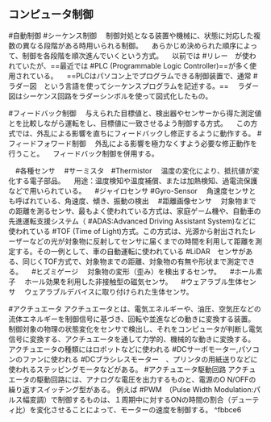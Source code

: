 ## コンピュータ制御
#自動制御 
#シーケンス制御
　制御対処となる装置や機械に、状態に対応した複数の異なる段階がある時用いられる制御。
　あらかじめ決められた順序によって、制御を各段階を順次進んでいくという方式。
　以前では #リレー　が使われていたが、==最近では #PLC (Programmable Logic Controller)==が多く使用されている。
　==PLCはパソコン上でプログラムできる制御装置で、通常 #ラダー図　という言語を使ってシーケンスプログラムを記述する。==
　ラダー図はシーケンス回路をラダーシンボルを使って図式化したもの。

#フィードバック制御
　与えられた目標値と、検出器やセンサーから得た測定値とを比較しながら運転をし、目標値に一致させるよう制御する方式。
　この方式では、外乱による影響を直ちにフィードバックし修正するように動作する。
#フィードフォワード制御
　外乱による影響を極力なくすよう必要な修正動作を行うこと。
　フィードバック制御を併用する。

　#各種センサ 
　#サーミスタ　#Thermistor
　温度の変化により、抵抗値が変化する電子部品。
　用途：温度検知や温度補償、または加熱検知、過電流保護などで用いられている。
　#ジャイロセンサ #Gyro-Sensor
　角速度センサとも呼ばれている、角速度、傾き、振動の検出
　#距離画像センサ 
　対象物までの距離を測るセンサ、最もよく使われている方式は、家庭ゲーム機や、自動車の先進運転支援システム（ #ADAS:Advanced Driving Assistant System)などに使われている #TOF (Time of Light)方式。この方式は、光源から射出されたレーザーなどの光が対象物に反射してセンサに届くまでの時間を利用して距離を測定する。その一例として、車の自動運転に使われている #LiDAR　センサがある、同じくTOF方式で、対象物までの距離、対象物の有無や形状まで測定できる。
　#ヒズミゲージ
　対象物の変形（歪み）を検出するセンサ。
　#ホール素子
　ホール効果を利用した非接触型の磁気センサ。
　#ウェアラブル生体センサ
　ウェアラブルデバイスに取り付けられた生体センサ。

#アクチュエータ
アクチュエータとは、電気エネルギーや、油圧、空気圧などの流体エネルギーを制御信号に基づき、回転や並進などの動きに変換する装置。
制御対象の物理の状態変化をセンサで検出し、それをコンピュータが判断し電気信号に変換する、アクチュエータを通して力学的、機械的な動きに変換する。
アクチュエータの種類にはロボットなどに使われる #DCサーボモーター,パソコンのファンに使われる #DCブラシレスモーター　、プリンタの用紙送りなどに使われるステッピングモータなどがある。
#アクチュエータ駆動回路
アクチュエータの駆動回路には、アナログな電圧を出力するものと、電源のO N/OFFの繰り返すスイッチング型がある。
例えば #PWM　（Pulse Width Modulation:パルス幅変調）で制御するものは、１周期中に対するONの時間の割合（デューティ比）を変化させることによって、モーターの速度を制御する。 ^fbbce6
